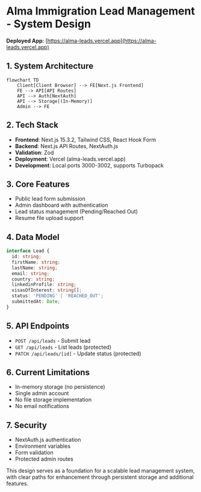 # Alma Immigration Lead Management - System Design
**Deployed App**: [https://alma-leads.vercel.app](https://alma-leads.vercel.app)

## 1. System Architecture
```mermaid
flowchart TD
    Client[Client Browser] --> FE[Next.js Frontend]
    FE --> API[API Routes]
    API --> Auth[NextAuth]
    API --> Storage[(In-Memory)]
    Admin --> FE
```

## 2. Tech Stack
- **Frontend**: Next.js 15.3.2, Tailwind CSS, React Hook Form
- **Backend**: Next.js API Routes, NextAuth.js
- **Validation**: Zod
- **Deployment**: Vercel (alma-leads.vercel.app)
- **Development**: Local ports 3000-3002, supports Turbopack

## 3. Core Features
- Public lead form submission
- Admin dashboard with authentication
- Lead status management (Pending/Reached Out)
- Resume file upload support

## 4. Data Model
```typescript
interface Lead {
  id: string;
  firstName: string;
  lastName: string;
  email: string;
  country: string;
  linkedinProfile: string;
  visasOfInterest: string[];
  status: 'PENDING' | 'REACHED_OUT';
  submittedAt: Date;
}
```

## 5. API Endpoints
- `POST /api/leads` - Submit lead
- `GET /api/leads` - List leads (protected)
- `PATCH /api/leads/[id]` - Update status (protected)

## 6. Current Limitations
- In-memory storage (no persistence)
- Single admin account
- No file storage implementation
- No email notifications

## 7. Security
- NextAuth.js authentication
- Environment variables
- Form validation
- Protected admin routes

This design serves as a foundation for a scalable lead management system, with clear paths for enhancement through persistent storage and additional features.
